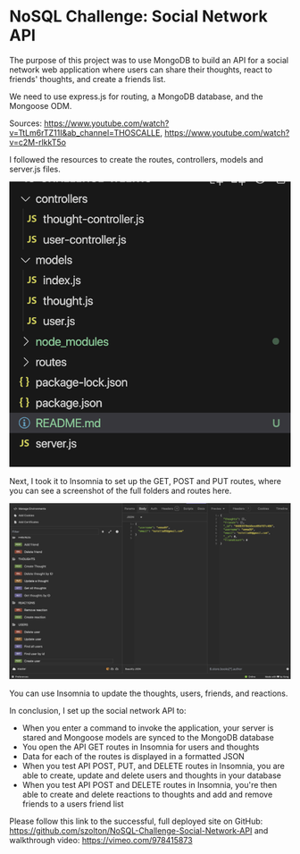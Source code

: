 # **NoSQL Challenge: Social Network API**

The purpose of this project was to use MongoDB to build an API for a social network web application where users can share their thoughts, react to friends' thoughts, and create a friends list.

We need to use express.js for routing, a MongoDB database, and the Mongoose ODM.

Sources: https://www.youtube.com/watch?v=TtLm6rTZ11I&ab_channel=THOSCALLE, https://www.youtube.com/watch?v=c2M-rlkkT5o

I followed the resources to create the routes, controllers, models and server.js files.

![file paths](./assets/images/Screen%20Shot%202024-07-05%20at%202.33.48%20PM.png)

Next, I took it to Insomnia to set up the GET, POST and PUT routes, where you can see a screenshot of the full folders and routes here.

![insomnia-page](./assets/images/Screen%20Shot%202024-07-05%20at%202.35.15%20PM.png)

You can use Insomnia to update the thoughts, users, friends, and reactions.

In conclusion, I set up the social network API to:
- When you enter a command to invoke the application, your server is stared and Mongoose models are synced to the MongoDB database
- You open the API GET routes in Insomnia for users and thoughts
- Data for each of the routes is displayed in a formatted JSON
- When you test API POST, PUT, and DELETE routes in Insomnia, you are able to create, update and delete users and thoughts in your database
- When you test API POST and DELETE routes in Insomnia, you're then able to create and delete reactions to thoughts and add and remove friends to a users friend list

Please follow this link to the successful, full deployed site on GitHub: https://github.com/szolton/NoSQL-Challenge-Social-Network-API and walkthrough video: https://vimeo.com/978415873